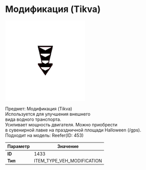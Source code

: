 # Модификация (Tikva)

![Item Image](../img/1433.webp?raw=true)

Предмет: Модификация (Tikva)<br>Используется для улучшения внешнего <br>вида водного транспорта.<br>Усиливает мощность двигателя. Можно приобрести<br>в сувенирной лавке на праздничной площади Halloween (/gps).<br>Подходит на модель: Reefer(ID: 453)


| Параметр | Значение |
|----------|----------|
| **ID** | 1433 |
| **Тип** | ITEM_TYPE_VEH_MODIFICATION |

